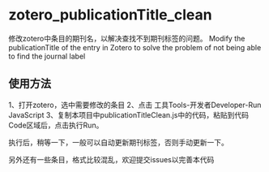 # zotero_publicationTitle_clean
修改zotero中条目的期刊名，以解决查找不到期刊标签的问题。
Modify the publicationTitle of the entry in Zotero to solve the problem of not being able to find the journal label

## 使用方法
1、打开zotero，选中需要修改的条目
2、点击 工具Tools-开发者Developer-Run JavaScript
3、复制本项目中publicationTitleClean.js中的代码，粘贴到代码Code区域后，点击执行Run。

执行后，稍等一下，一般可以自动更新期刊标签，否则手动更新一下。

另外还有一些条目，格式比较混乱，欢迎提交issues以完善本代码


